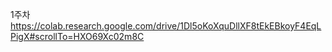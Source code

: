 1주차
https://colab.research.google.com/drive/1Dl5oKoXquDllXF8tEkEBkoyF4EqLPigX#scrollTo=HXO69Xc02m8C
